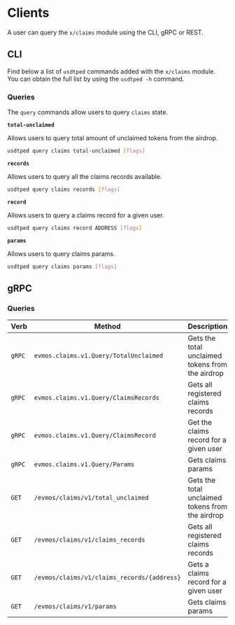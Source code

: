 <!--
order: 7
-->

# Clients

A user can query the `x/claims` module using the CLI, gRPC or REST.

## CLI

Find below a list of `usdtped` commands added with the `x/claims` module. You can obtain the full list by using the `usdtped -h` command.

### Queries

The `query` commands allow users to query `claims` state.

**`total-unclaimed`**

Allows users to query total amount of unclaimed tokens from the airdrop.

```bash
usdtped query claims total-unclaimed [flags]
```

**`records`**

Allows users to query all the claims records available.

```bash
usdtped query claims records [flags]
```

**`record`**

Allows users to query a claims record for a given user.

```bash
usdtped query claims record ADDRESS [flags]
```

**`params`**

Allows users to query claims params.

```bash
usdtped query claims params [flags]
```

## gRPC

### Queries

| Verb   | Method                                     | Description                                      |
|--------|--------------------------------------------|--------------------------------------------------|
| `gRPC` | `evmos.claims.v1.Query/TotalUnclaimed`     | Gets the total unclaimed tokens from the airdrop |
| `gRPC` | `evmos.claims.v1.Query/ClaimsRecords`      | Gets all registered claims records               |
| `gRPC` | `evmos.claims.v1.Query/ClaimsRecord`       | Get the claims record for a given user            |
| `gRPC` | `evmos.claims.v1.Query/Params`             | Gets claims params                               |
| `GET`  | `/evmos/claims/v1/total_unclaimed`         | Gets the total unclaimed tokens from the airdrop |
| `GET`  | `/evmos/claims/v1/claims_records`          | Gets all registered claims records               |
| `GET`  | `/evmos/claims/v1/claims_records/{address}` | Gets a claims record for a given user            |
| `GET`  | `/evmos/claims/v1/params`                  | Gets claims params                               |
